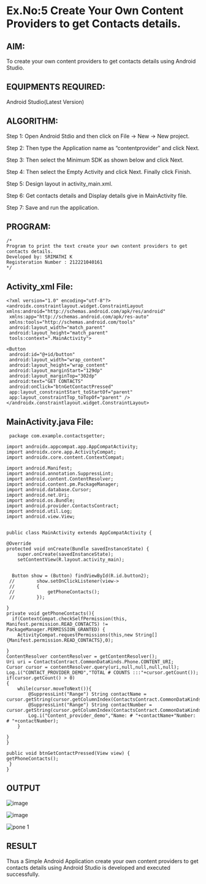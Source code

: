 
# Ex.No:5 Create Your Own Content Providers to get Contacts details.


## AIM:

To create your own content providers to get contacts details using Android Studio.

## EQUIPMENTS REQUIRED:

Android Studio(Latest Version)

## ALGORITHM:

Step 1: Open Android Stdio and then click on File -> New -> New project.

Step 2: Then type the Application name as “contentprovider″ and click Next. 

Step 3: Then select the Minimum SDK as shown below and click Next.

Step 4: Then select the Empty Activity and click Next. Finally click Finish.

Step 5: Design layout in activity_main.xml.

Step 6: Get contacts details and Display details give in MainActivity file.

Step 7: Save and run the application.

## PROGRAM:
```
/*
Program to print the text create your own content providers to get contacts details.
Developed by: SRIMATHI K
Registeration Number : 212221040161
*/
```
## Activity_xml File:
    <?xml version="1.0" encoding="utf-8"?>
    <androidx.constraintlayout.widget.ConstraintLayout             xmlns:android="http://schemas.android.com/apk/res/android"
     xmlns:app="http://schemas.android.com/apk/res-auto"
     xmlns:tools="http://schemas.android.com/tools"
     android:layout_width="match_parent"
     android:layout_height="match_parent"
     tools:context=".MainActivity">

    <Button
     android:id="@+id/button"
     android:layout_width="wrap_content"
     android:layout_height="wrap_content"
     android:layout_marginStart="129dp"
     android:layout_marginTop="302dp"
     android:text="GET CONTACTS"
     android:onClick="btnGetContactPressed"
     app:layout_constraintStart_toStartOf="parent"
     app:layout_constraintTop_toTopOf="parent" />
    </androidx.constraintlayout.widget.ConstraintLayout>
    
## MainActivity.java File:
 
     package com.example.contactsgetter;

    import androidx.appcompat.app.AppCompatActivity;
    import androidx.core.app.ActivityCompat;
    import androidx.core.content.ContextCompat;

    import android.Manifest;
    import android.annotation.SuppressLint;
    import android.content.ContentResolver;
    import android.content.pm.PackageManager;
    import android.database.Cursor;
    import android.net.Uri;
    import android.os.Bundle;
    import android.provider.ContactsContract;
    import android.util.Log;
    import android.view.View;


    public class MainActivity extends AppCompatActivity {

    @Override
    protected void onCreate(Bundle savedInstanceState) {
        super.onCreate(savedInstanceState);
        setContentView(R.layout.activity_main);


      Button show = (Button) findViewById(R.id.button2);
     //        show.setOnClickListener(view->
     //        {
     //            getPhoneContacts();
     //        });

    }
    private void getPhoneContacts(){
      if(ContextCompat.checkSelfPermission(this, Manifest.permission.READ_CONTACTS) != PackageManager.PERMISSION_GRANTED) {
        ActivityCompat.requestPermissions(this,new String[] {Manifest.permission.READ_CONTACTS},0);

    }
    ContentResolver contentResolver = getContentResolver();
    Uri uri = ContactsContract.CommonDataKinds.Phone.CONTENT_URI;
    Cursor cursor = contentResolver.query(uri,null,null,null,null);
    Log.i("CONTACT_PROVIDER_DEMO","TOTAL # COUNTS :::"+cursor.getCount());
    if(cursor.getCount() > 0)
    {
        while(cursor.moveToNext()){
            @SuppressLint("Range") String contactName = cursor.getString(cursor.getColumnIndex(ContactsContract.CommonDataKinds.Phone.DISPLAY_NAME));
            @SuppressLint("Range") String contactNumber = cursor.getString(cursor.getColumnIndex(ContactsContract.CommonDataKinds.Phone.NUMBER));
            Log.i("Content_provider_demo","Name: # "+contactName+"Number: # "+contactNumber);
        }

    }
    }

    public void btnGetContactPressed(View view) {
    getPhoneContacts();
     }
    }

## OUTPUT

![image](https://github.com/madhi43/Mobile-Application-Development/assets/103943383/4ecc31cf-dbae-4b09-b318-9430555a841b)


![image](https://github.com/madhi43/Mobile-Application-Development/assets/103943383/2cae6fc5-0498-4979-8a1f-a08680a762c6)

![pone 1](https://github.com/madhi43/Mobile-Application-Development/assets/103943383/bd074feb-f9a9-4bf0-b3eb-672b8a684d9d)



## RESULT
Thus a Simple Android Application create your own content providers to get contacts details using Android Studio is developed and executed successfully.
